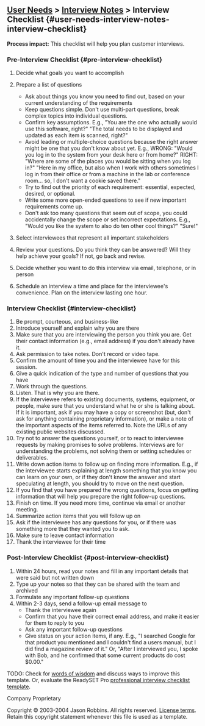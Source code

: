 [User Needs](user-needs.html) &gt; [Interview Notes](interview-notes.html) &gt; Interview Checklist {#user-needs-interview-notes-interview-checklist}
---------------------------------------------------------------------------------------------------

**Process impact:** This checklist will help you plan customer
interviews.

### Pre-Interview Checklist {#pre-interview-checklist}

1.  Decide what goals you want to accomplish
2.  Prepare a list of questions
    -   Ask about things you know you need to find out, based on your
        current understanding of the requirements
    -   Keep questions simple. Don't use multi-part questions, break
        complex topics into individual questions.
    -   Confirm key assumptions. E.g., "You are the one who actually
        would use this software, right?" "The total needs to be
        displayed and updated as each item is scanned, right?"
    -   Avoid leading or multiple-choice questions because the right
        answer might be one that you don't know about yet. E.g., WRONG:
        "Would you log in to the system from your desk here or from
        home?" RIGHT: "Where are some of the places you would be sitting
        when you log in?" "Here in my office, but also when I work with
        others sometimes I log in from their office or from a machine in
        the lab or conference room... so, I don't want a cookie saved
        there."
    -   Try to find out the priority of each requirement: essential,
        expected, desired, or optional.
    -   Write some more open-ended questions to see if new important
        requirements come up.
    -   Don't ask too many questions that seem out of scope, you could
        accidentally change the scope or set incorrect expectations.
        E.g., "Would you like the system to also do ten other cool
        things?" "Sure!"

3.  Select interviewees that represent all important stakeholders
4.  Review your questions. Do you think they can be answered? Will they
    help achieve your goals? If not, go back and revise.
5.  Decide whether you want to do this interview via email, telephone,
    or in person
6.  Schedule an interview a time and place for the
    interviewee's convenience. Plan on the interview lasting one hour.

### Interview Checklist {#interview-checklist}

1.  Be prompt, courteous, and business-like
2.  Introduce yourself and explain why you are there
3.  Make sure that you are interviewing the person you think you are.
    Get their contact information (e.g., email address) if you don't
    already have it.
4.  Ask permission to take notes. Don't record or video tape.
5.  Confirm the amount of time you and the interviewee have for
    this session.
6.  Give a quick indication of the type and number of questions that you
    have
7.  Work through the questions.
8.  Listen. That is why you are there.
9.  If the interviewee refers to existing documents, systems, equipment,
    or people, make sure that you understand what he or she is
    talking about. If it is important, ask if you may have a copy or
    screenshot (but, don't ask for anything containing proprietary
    information), or make a note of the important aspects of the items
    referred to. Note the URLs of any existing public
    websites discussed.
10. Try not to answer the questions yourself, or to react to interviewee
    requests by making promises to solve problems. Interviews are for
    understanding the problems, not solving them or setting schedules
    or deliverables.
11. Write down action items to follow up on finding more information.
    E.g., if the interviewee starts explaining at length something that
    you know you can learn on your own, or if they don't know the answer
    and start speculating at length, you should try to move on the
    next question.
12. If you find that you have prepared the wrong questions, focus on
    getting information that will help you prepare the right
    follow-up questions.
13. Finish on time. If you need more time, continue via email or
    another meeting.
14. Summarize action items that you will follow up on
15. Ask if the interviewee has any questions for you, or if there was
    something more that they wanted you to ask.
16. Make sure to leave contact information
17. Thank the interviewee for their time

### Post-Interview Checklist {#post-interview-checklist}

1.  Within 24 hours, read your notes and fill in any important details
    that were said but not written down
2.  Type up your notes so that they can be shared with the team and
    archived
3.  Formulate any important follow-up questions
4.  Within 2-3 days, send a follow-up email message to
    -   Thank the interviewee again
    -   Confirm that you have their correct email address, and make it
        easier for them to reply to you
    -   Ask any important follow-up questions
    -   Give status on your action items, if any. E.g., "I searched
        Google for that product you mentioned and I couldn't find a
        users manual, but I did find a magazine review of it." Or,
        "After I interviewed you, I spoke with Bob, and he confirmed
        that some current products do cost $0.00."

TODO: Check for [words of
wisdom](http://readyset.tigris.org/words-of-wisdom/interview-notes.html)
and discuss ways to improve this template. Or, evaluate the ReadySET Pro
[professional interview checklist
template](http://www.readysetpro.com/ "pro use case template and sample test plan").

Company Proprietary

Copyright © 2003-2004 Jason Robbins. All rights reserved. [License
terms](readyset-license.html). Retain this copyright statement whenever
this file is used as a template.


